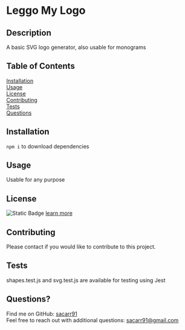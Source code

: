 # Leggo My Logo

  ## Description
  A basic SVG logo generator, also usable for monograms

  ## Table of Contents</br>
  [Installation](#installation)</br>
  [Usage](#Usage)</br>
  [License](#License)</br>
  [Contributing](#Contributing)</br>
  [Tests](#Tests)</br>
  [Questions](#Questions)</br>
  
  ## Installation
  `npm i` to download dependencies
  
  ## Usage
  Usable for any purpose
  
  ## License
  ![Static Badge](https://img.shields.io/badge/license-MIT_License-blue) [learn more](https://medium.com/@avinashvagh/github-licenses-explained-a-quick-guide-46d98ef4ca81)

  ## Contributing
  Please contact if you would like to contribute to this project.
  
  ## Tests
  shapes.test.js and svg.test.js are available for testing using Jest

  ## Questions?
  Find me on GitHub: [sacarr91](https://github.com/sacarr91/)</br>
  Feel free to reach out with additional questions: sacarr91@gmail.com
